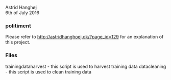 
   Astrid Hanghøj  
  6th of July 2016 


### politiment
Please refer to http://astridhanghoej.dk/?page_id=129 for an explanation of this project.

### Files
trainingdataharvest - this script is used to harvest training data
datacleaning - this script is used to clean training data



